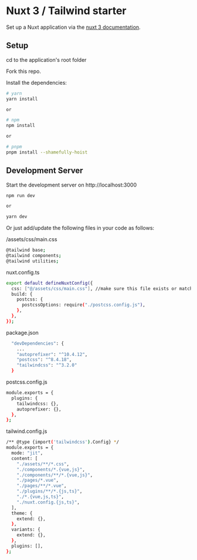 # Nuxt 3 / Tailwind starter

Set up a Nuxt application via the [nuxt 3 documentation](https://v3.nuxtjs.org).

## Setup

cd to the application's root folder

Fork this repo.

Install the dependencies:

```bash
# yarn
yarn install

or

# npm
npm install

or

# pnpm
pnpm install --shamefully-hoist
```

## Development Server

Start the development server on http://localhost:3000

```bash
npm run dev

or

yarn dev
```

Or just add/update the following files in your code as follows:

/assets/css/main.css

```bash
@tailwind base;
@tailwind components;
@tailwind utilities;
```

nuxt.config.ts

```bash
export default defineNuxtConfig({
  css: ["@/assets/css/main.css"], //make sure this file exists or matches what you currently have
  build: {
    postcss: {
      postcssOptions: require("./postcss.config.js"),
    },
  },
});
```

package.json

```bash
  "devDependencies": {
    ...
    "autoprefixer": "^10.4.12",
    "postcss": "^8.4.18",
    "tailwindcss": "^3.2.0"
  }
```

postcss.config.js

```bash
module.exports = {
  plugins: {
    tailwindcss: {},
    autoprefixer: {},
  },
};
```

tailwind.config.js

```bash
/** @type {import('tailwindcss').Config} */
module.exports = {
  mode: "jit",
  content: [
    "./assets/**/*.css",
    "./components/*.{vue,js}",
    "./components/**/*.{vue,js}",
    "./pages/*.vue",
    "./pages/**/*.vue",
    "./plugins/**/*.{js,ts}",
    "./*.{vue,js,ts}",
    "./nuxt.config.{js,ts}",
  ],
  theme: {
    extend: {},
  },
  variants: {
    extend: {},
  },
  plugins: [],
};
```
